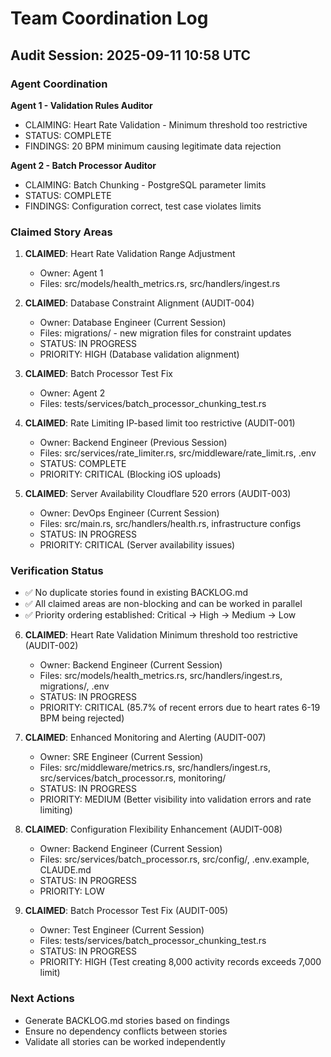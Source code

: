 # Team Coordination Log

## Audit Session: 2025-09-11 10:58 UTC

### Agent Coordination

**Agent 1 - Validation Rules Auditor**
- CLAIMING: Heart Rate Validation - Minimum threshold too restrictive
- STATUS: COMPLETE
- FINDINGS: 20 BPM minimum causing legitimate data rejection

**Agent 2 - Batch Processor Auditor** 
- CLAIMING: Batch Chunking - PostgreSQL parameter limits
- STATUS: COMPLETE
- FINDINGS: Configuration correct, test case violates limits

### Claimed Story Areas

1. **CLAIMED**: Heart Rate Validation Range Adjustment
   - Owner: Agent 1
   - Files: src/models/health_metrics.rs, src/handlers/ingest.rs
   
2. **CLAIMED**: Database Constraint Alignment (AUDIT-004)
   - Owner: Database Engineer (Current Session)  
   - Files: migrations/ - new migration files for constraint updates
   - STATUS: IN PROGRESS
   - PRIORITY: HIGH (Database validation alignment)

3. **CLAIMED**: Batch Processor Test Fix
   - Owner: Agent 2
   - Files: tests/services/batch_processor_chunking_test.rs

4. **CLAIMED**: Rate Limiting IP-based limit too restrictive (AUDIT-001)
   - Owner: Backend Engineer (Previous Session)
   - Files: src/services/rate_limiter.rs, src/middleware/rate_limit.rs, .env
   - STATUS: COMPLETE
   - PRIORITY: CRITICAL (Blocking iOS uploads)

5. **CLAIMED**: Server Availability Cloudflare 520 errors (AUDIT-003)
   - Owner: DevOps Engineer (Current Session)
   - Files: src/main.rs, src/handlers/health.rs, infrastructure configs
   - STATUS: IN PROGRESS
   - PRIORITY: CRITICAL (Server availability issues)

### Verification Status

- ✅ No duplicate stories found in existing BACKLOG.md
- ✅ All claimed areas are non-blocking and can be worked in parallel
- ✅ Priority ordering established: Critical → High → Medium → Low

6. **CLAIMED**: Heart Rate Validation Minimum threshold too restrictive (AUDIT-002)
   - Owner: Backend Engineer (Current Session)
   - Files: src/models/health_metrics.rs, src/handlers/ingest.rs, migrations/, .env
   - STATUS: IN PROGRESS
   - PRIORITY: CRITICAL (85.7% of recent errors due to heart rates 6-19 BPM being rejected)

6. **CLAIMED**: Enhanced Monitoring and Alerting (AUDIT-007)
   - Owner: SRE Engineer (Current Session)
   - Files: src/middleware/metrics.rs, src/handlers/ingest.rs, src/services/batch_processor.rs, monitoring/
   - STATUS: IN PROGRESS
   - PRIORITY: MEDIUM (Better visibility into validation errors and rate limiting)

5. **CLAIMED**: Configuration Flexibility Enhancement (AUDIT-008)
   - Owner: Backend Engineer (Current Session)
   - Files: src/services/batch_processor.rs, src/config/, .env.example, CLAUDE.md
   - STATUS: IN PROGRESS
   - PRIORITY: LOW

5. **CLAIMED**: Batch Processor Test Fix (AUDIT-005)
   - Owner: Test Engineer (Current Session)
   - Files: tests/services/batch_processor_chunking_test.rs
   - STATUS: IN PROGRESS
   - PRIORITY: HIGH (Test creating 8,000 activity records exceeds 7,000 limit)

### Next Actions

- Generate BACKLOG.md stories based on findings
- Ensure no dependency conflicts between stories
- Validate all stories can be worked independently